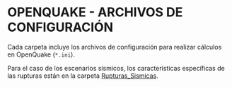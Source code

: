 # OPENQUAKE - ARCHIVOS DE CONFIGURACIÓN

Cada carpeta incluye los archivos de configuración para realizar cálculos en OpenQuake (`*.ini`).

Para el caso de los escenarios sísmicos, los características específicas de las rupturas están en la carpeta [Rupturas_Sismicas](../Rupturas_Sismicas/).